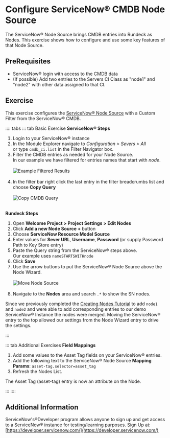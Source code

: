# Configure ServiceNow&reg; CMDB Node Source

The ServiceNow&reg; Node Source brings CMDB entries into Rundeck as Nodes.  This exercise shows how to configure and use some key features of that Node Source.

## PreRequisites

- ServiceNow&reg; login with access to the CMDB data
- (If possible) Add two entries to the Servers CI Class as "node1" and "node2" with other data assigned to that CI.

## Exercise

This exercise configures the [ServiceNow&reg; Node Source](/administration/projects/resource-model-sources/servicenow.md) with a Custom Filter from the ServiceNow&reg; CMDB.

:::: tabs
::: tab Basic Exercise
**ServiceNow&reg; Steps**

1. Login to your ServiceNow&reg; instance
1. In the Module Explorer navigate to _Configuration > Severs > All_ <br>or type `cmdb_ci.list` in the Filter Navigator box.
1. Filter the CMDB entries as needed for your Node Source.<br>In our example we have filtered for entries names that start with _node_.
    <br><br>![Example Filtered Results](@assets/img/howto-sn-nodelist.png)<br><br>
1. In the filter bar right click the last entry in the filter breadcrumbs list and choose **Copy Query**
    <br><br>![Copy CMDB Query](@assets/img/howto-sn-copyquery.png)<br><br>

**Rundeck Steps**

1. Open **Welcome Project > Project Settings > Edit Nodes**
1. Click **Add a new Node Source +** button
1. Choose **ServiceNow Resource Model Source**
1. Enter values for **Sever URL**, **Username**, **Password** (or supply Password Path to Key Store entry)
1. Paste the Query string from the ServiceNow&reg; steps above.<br>Our example uses `nameSTARTSWITHnode`
1. Click **Save**
1. Use the arrow buttons to put the ServiceNow&reg; Node Source above the Node Wizard.
    <br><br>![Move Node Source](@assets/img/howto-sn-movenodesource.png)<br><br>
1. Navigate to the **Nodes** area and search `.*` to show the SN nodes.

Since we previously completed the [Creating Nodes Tutorial](/learning/tutorial/creatingnodes.md) to add `node1` and `node2` and were able to add corresponding entries to our demo ServiceNow&reg; Instance the nodes were merged.  Moving the ServiceNow&reg; entry to the top allowed our settings from the Node Wizard entry to drive the settings.


:::

::: tab Additional Exercises
**Field Mappings**

1. Add some values to the Asset Tag fields on your ServiceNow&reg; entries.
1. Add the following text to the ServiceNow&reg; Node Source **Mapping Params**: `asset-tag.selector=asset_tag`
1. Refresh the Nodes List.

The Asset Tag (asset-tag) entry is now an attribute on the Node.

:::
::::

## Additional Information
ServiceNow's&reg;Developer program allows anyone to sign up and get access to a ServiceNow&reg; instance for testing/learning purposes. Sign Up at: [https://developer.servicenow.com/](https://developer.servicenow.com/)
